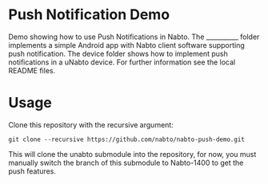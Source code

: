 # Push Notification Demo
Demo showing how to use Push Notifications in Nabto.
The __________ folder implements a simple Android app with Nabto client software supporting push notification.
The device folder shows how to implement push notifications in a uNabto device.
For further information see the local README files.

# Usage
Clone this repository with the recursive argument:
```
git clone --recursive https://github.com/nabto/nabto-push-demo.git
```
This will clone the unabto submodule into the repository, for now, you must manually switch the branch of this submodule to Nabto-1400 to get the push features.